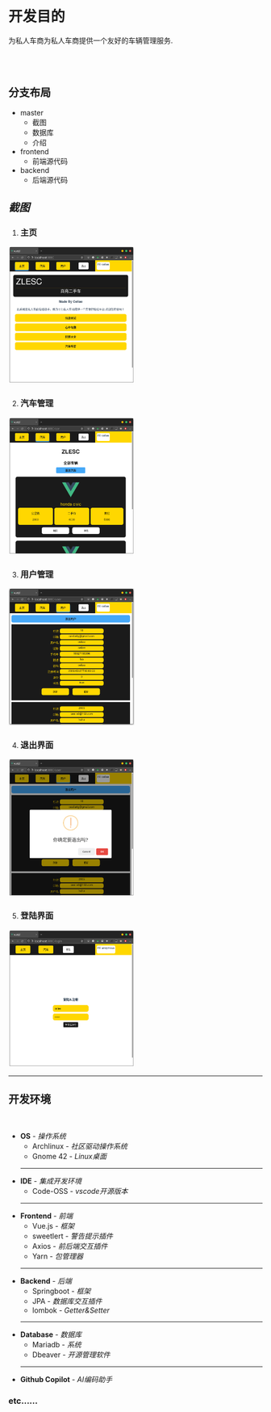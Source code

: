 # 开发目的
为私人车商为私人车商提供一个友好的车辆管理服务.

<br>
<br>

## 分支布局
- master
  - 截图
  - 数据库
  - 介绍
- frontend
  - 前端源代码
- backend
  - 后端源代码


## *截图*
1. ### 主页
<img src="./screenshot/home-page.png" width="250">
<br>

2. ### 汽车管理
<img src="./screenshot/content-page.png" width="250">
<br>

3. ### 用户管理
<img src="./screenshot/user-page.png" width="250">
<br>

4. ### 退出界面
<img src="./screenshot/logout-alert.png" width="250">
<br>

5. ### 登陆界面
<img src="./screenshot/login-page.png" width="250">
<br>

***
## 开发环境
<br>

- **OS** - *操作系统*
  - Archlinux - *社区驱动操作系统*
  - Gnome 42 - *Linux桌面*
  - ---
- **IDE** - *集成开发环境*
  - Code-OSS - *vscode开源版本*
  - ---
- **Frontend** - *前端*
  - Vue.js - *框架*
  - sweetlert - *警告提示插件*
  - Axios - *前后端交互插件*
  - Yarn - *包管理器*
  - ---
- **Backend** - *后端*
  - Springboot - *框架*
  - JPA - *数据库交互插件*
  - lombok - *Getter&Setter*
  - ---
- **Database** - *数据库*
  - Mariadb - *系统*
  - Dbeaver - *开源管理软件*
  - ---
- **Github Copilot** - *AI编码助手*
  

### **etc**......